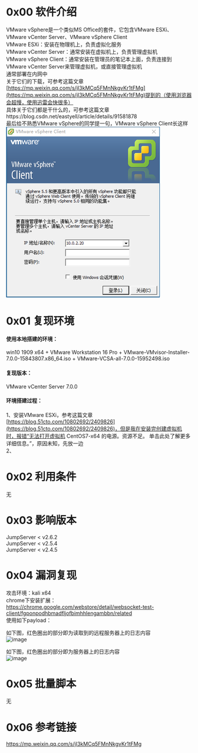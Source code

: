 # 0x00 软件介绍
VMware vSphere是一个类似MS Office的套件，它包含VMware ESXi、VMware vCenter Server、VMware vSphere Client  
VMware ESXi：安装在物理机上，负责虚拟化服务  
VMware vCenter Server：通常安装在虚拟机上，负责管理虚拟机  
VMware vSphere Client：通常安装在管理员的笔记本上面，负责连接到VMware vCenter Server来管理虚拟机，或直接管理虚拟机  
通常部署在内网中  
关于它们的下载，可参考这篇文章[https://mp.weixin.qq.com/s/jI3kMCq5FMnNkgvKr1tFMg](https://mp.weixin.qq.com/s/jI3kMCq5FMnNkgvKr1tFMg)提到的（使用浏览器会超慢，使用迅雷会快很多）  
具体关于它们都是干什么的，可参考这篇文章https://blog.csdn.net/eastyell/article/details/91581878  
最后给不熟悉VMware vSphere的同学提一句，VMware vSphere Client长这样  
![image](./pic/0.png)

# 0x01 复现环境
#### 使用本地搭建的环境：  
win10 1909 x64 + VMware Workstation 16 Pro + VMware-VMvisor-Installer-7.0.0-15843807.x86_64.iso + VMware-VCSA-all-7.0.0-15952498.iso  
#### 复现版本：  
VMware vCenter Server 7.0.0  
#### 环境搭建过程：  
1、安装VMware ESXi，参考这篇文章[https://blog.51cto.com/10802692/2409826](https://blog.51cto.com/10802692/2409826)，但是我在安装完创建虚拟机时，报错“无法打开虚拟机 CentOS7-x64 的电源。资源不足。 单击此处了解更多详细信息。”，原因未知，先放一边  
2、

# 0x02 利用条件
无

# 0x03 影响版本
JumpServer < v2.6.2  
JumpServer < v2.5.4  
JumpServer < v2.4.5

# 0x04 漏洞复现
攻击环境：kali x64  
chrome下安装扩展：https://chrome.google.com/webstore/detail/websocket-test-client/fgponpodhbmadfljofbimhhlengambbn/related  
使用如下payload：  

如下图，红色圈出的部分即为读取到的远程服务器上的日志内容  
![image](./a1.png)

如下图，红色圈出的部分即为服务器上的日志内容  
![image](./a0.png)

# 0x05 批量脚本
无

# 0x06 参考链接
https://mp.weixin.qq.com/s/jI3kMCq5FMnNkgvKr1tFMg
